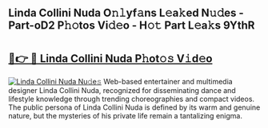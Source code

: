 ## Linda Collini Nuda O𝚗𝚕yf𝚊ns L𝚎a𝚔ed N𝚞𝚍es - Part-oD2 P𝚑𝚘tos Vi𝚍𝚎o - H𝚘𝚝 Part L𝚎a𝚔s 9YthR

# <h2><a href="http://kf0o9eh.oniu.top/?m=Linda+Collini+Nuda">🔗👉 🔴 Linda Collini Nuda P𝚑ot𝚘𝚜 V𝚒d𝚎o</a></h2>

[![Linda Collini Nuda Nu𝚍e𝚜](https://i.imgur.com/0qMVB7G.gif)](http://kf0o9eh.oniu.top/?m=Linda+Collini+Nuda)
Web-based entertainer and multimedia designer Linda Collini Nuda, recognized for disseminating dance and lifestyle knowledge through trending choreographies and compact videos. The public persona of Linda Collini Nuda is defined by its warm and genuine nature, but the mysteries of his private life remain a tantalizing enigma.  
